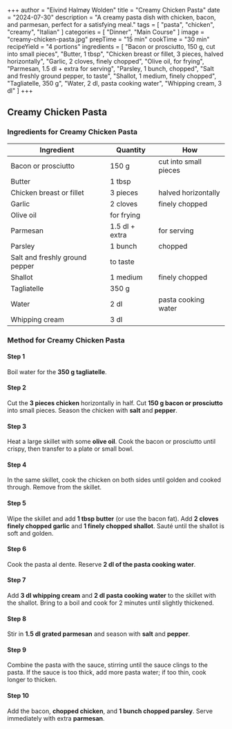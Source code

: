 +++
author = "Eivind Halmøy Wolden"
title = "Creamy Chicken Pasta"
date = "2024-07-30"
description = "A creamy pasta dish with chicken, bacon, and parmesan, perfect for a satisfying meal."
tags = [
    "pasta",
    "chicken",
    "creamy",
    "Italian"
]
categories = [
    "Dinner",
    "Main Course"
]
image = "creamy-chicken-pasta.jpg"
prepTime = "15 min"
cookTime = "30 min"
recipeYield = "4 portions"
ingredients = [
    "Bacon or prosciutto, 150 g, cut into small pieces",
    "Butter, 1 tbsp",
    "Chicken breast or fillet, 3 pieces, halved horizontally",
    "Garlic, 2 cloves, finely chopped",
    "Olive oil, for frying",
    "Parmesan, 1.5 dl + extra for serving",
    "Parsley, 1 bunch, chopped",
    "Salt and freshly ground pepper, to taste",
    "Shallot, 1 medium, finely chopped",
    "Tagliatelle, 350 g",
    "Water, 2 dl, pasta cooking water",
    "Whipping cream, 3 dl"
]
+++

## Creamy Chicken Pasta

### Ingredients for Creamy Chicken Pasta

Ingredient | Quantity | How
---|---|---
Bacon or prosciutto | 150 g | cut into small pieces
Butter | 1 tbsp | 
Chicken breast or fillet | 3 pieces | halved horizontally
Garlic | 2 cloves | finely chopped
Olive oil | for frying | 
Parmesan | 1.5 dl + extra | for serving
Parsley | 1 bunch | chopped
Salt and freshly ground pepper | to taste | 
Shallot | 1 medium | finely chopped
Tagliatelle | 350 g | 
Water | 2 dl | pasta cooking water
Whipping cream | 3 dl | 

### Method for Creamy Chicken Pasta

#### Step 1
Boil water for the **350 g tagliatelle**.

#### Step 2
Cut the **3 pieces chicken** horizontally in half. Cut **150 g bacon or prosciutto** into small pieces. Season the chicken with **salt** and **pepper**.

#### Step 3
Heat a large skillet with some **olive oil**. Cook the bacon or prosciutto until crispy, then transfer to a plate or small bowl.

#### Step 4
In the same skillet, cook the chicken on both sides until golden and cooked through. Remove from the skillet.

#### Step 5
Wipe the skillet and add **1 tbsp butter** (or use the bacon fat). Add **2 cloves finely chopped garlic** and **1 finely chopped shallot**. Sauté until the shallot is soft and golden.

#### Step 6
Cook the pasta al dente. Reserve **2 dl of the pasta cooking water**.

#### Step 7
Add **3 dl whipping cream** and **2 dl pasta cooking water** to the skillet with the shallot. Bring to a boil and cook for 2 minutes until slightly thickened.

#### Step 8
Stir in **1.5 dl grated parmesan** and season with **salt** and **pepper**.

#### Step 9
Combine the pasta with the sauce, stirring until the sauce clings to the pasta. If the sauce is too thick, add more pasta water; if too thin, cook longer to thicken.

#### Step 10
Add the bacon, **chopped chicken**, and **1 bunch chopped parsley**. Serve immediately with extra **parmesan**.


